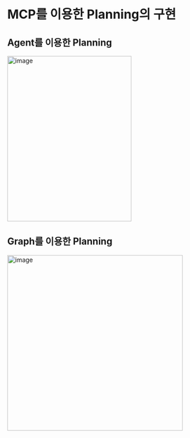 # MCP를 이용한 Planning의 구현

## Agent를 이용한 Planning


<img width="283" height="377" alt="image" src="https://github.com/user-attachments/assets/1e541e64-b959-407a-8791-0b4538f4a192" />

## Graph를 이용한 Planning

<img width="400" alt="image" src="https://github.com/user-attachments/assets/d5a2b2d8-9946-47c2-add7-9fd0411c4274" />
